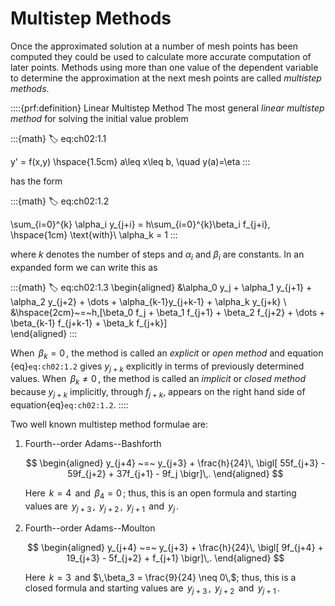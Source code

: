 # Multistep Methods

Once the approximated solution at a number of mesh points has been
computed they could be used to calculate more accurate computation of
later points. Methods using more than one value of the dependent
variable to determine the approximation at the next mesh points are
called *multistep methods*.

::::{prf:definition} Linear Multistep Method
The most general *linear multistep method* for solving the initial value problem 

:::{math}
:label: eq:ch02:1.1

y' = f(x,y) \hspace{1.5cm} a\leq x\leq b, \quad y(a)=\eta
:::

has the form 

:::{math}
:label: eq:ch02:1.2

\sum_{i=0}^{k} \alpha_i y_{j+i} = h\sum_{i=0}^{k}\beta_i f_{j+i},
\hspace{1cm} \text{with}\ \alpha_k = 1
:::

where $k$ denotes the number of steps and $\alpha_i$ and
$\beta_i$ are constants. In an expanded form we can write this as

:::{math}
:label: eq:ch02:1.3
\begin{aligned}
    &\alpha_0 y_j + \alpha_1 y_{j+1} + \alpha_2 y_{j+2} + \dots +
    \alpha_{k-1}y_{j+k-1} + \alpha_k y_{j+k}
    \\
    &\hspace{2cm}~=~h\,[\beta_0 f_j + \beta_1 f_{j+1} + \beta_2 f_{j+2} + \dots +
    \beta_{k-1} f_{j+k-1} + \beta_k f_{j+k}]    
\end{aligned}
:::

When $\,\beta_k=0\,$, the method is called an *explicit*
or *open method* and equation {eq}`eq:ch02:1.2`
gives $y_{j+k}$ explicitly in terms of
previously determined values. When $\,\beta_k \neq 0\,$, the method is
called an *implicit* or *closed method* because $y_{j+k}$ implicitly,
through $f_{j+k}$, appears on the right hand side of equation{eq}`eq:ch02:1.2`.
::::

Two well known multistep method formulae are:

1.  Fourth--order Adams--Bashforth 

    $$
    \begin{aligned}
            y_{j+4} ~=~ y_{j+3} + \frac{h}{24}\,
            \bigl[ 55f_{j+3} - 59f_{j+2} + 37f_{j+1} - 9f_j \bigr]\,.            
    \end{aligned}
    $$ 
    
    Here $\,k = 4\,$ and $\,\beta_4 = 0\,$; thus, this
    is an open formula and starting values are $\,y_{j+3}\,$,
    $\,y_{j+2}\,$, $\,y_{j+1}\,$ and $\,y_j\,$.

2.  Fourth--order Adams--Moulton 

    $$
    \begin{aligned}
            y_{j+4} ~=~ y_{j+3} + \frac{h}{24}\,
            \bigl[ 9f_{j+4} + 19_{j+3} - 5f_{j+2} + f_{j+1} \bigr]\,.           
    \end{aligned}
    $$ 
    
    Here $\,k = 3\,$ and
    $\,\beta_3 = \frac{9}{24} \neq 0\,$; thus, this is a closed formula
    and starting values are $\,y_{j+3}\,$, $\,y_{j+2}\,$ and
    $\,y_{j+1}\,$.